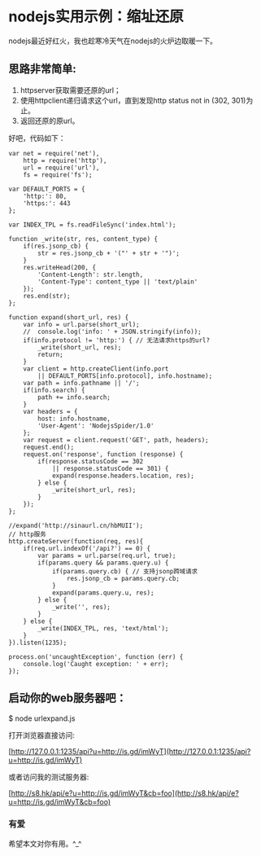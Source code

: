 # nodejs实用示例：缩址还原

nodejs最近好红火，我也趁寒冷天气在nodejs的火炉边取暖一下。

## 思路非常简单:

1. httpserver获取需要还原的url；
2. 使用httpclient递归请求这个url，直到发现http status not in (302, 301)为止。
3. 返回还原的原url。
 
好吧，代码如下：

    var net = require('net'),
        http = require('http'),
        url = require('url'),
        fs = require('fs');
    
    var DEFAULT_PORTS = {
        'http:': 80,
        'https:': 443
    };
    
    var INDEX_TPL = fs.readFileSync('index.html');
    
    function _write(str, res, content_type) {
        if(res.jsonp_cb) {
            str = res.jsonp_cb + '("' + str + '")';
        }
        res.writeHead(200, {
            'Content-Length': str.length,
            'Content-Type': content_type || 'text/plain'
        });
        res.end(str);
    };
    
    function expand(short_url, res) {
        var info = url.parse(short_url);
        //  console.log('info: ' + JSON.stringify(info));
        if(info.protocol != 'http:') { // 无法请求https的url?
            _write(short_url, res);
            return;
        }
        var client = http.createClient(info.port 
            || DEFAULT_PORTS[info.protocol], info.hostname);
        var path = info.pathname || '/';
        if(info.search) {
            path += info.search;
        }
        var headers = {
            host: info.hostname,
            'User-Agent': 'NodejsSpider/1.0'
        };
        var request = client.request('GET', path, headers);
        request.end();
        request.on('response', function (response) {
            if(response.statusCode == 302 
                || response.statusCode == 301) {
                expand(response.headers.location, res);
            } else {
                _write(short_url, res);
            }
        }); 
    };
    
    //expand('http://sinaurl.cn/hbMUII');
    // http服务
    http.createServer(function(req, res){
        if(req.url.indexOf('/api?') == 0) {
            var params = url.parse(req.url, true);
            if(params.query && params.query.u) {
                if(params.query.cb) { // 支持jsonp跨域请求
                    res.jsonp_cb = params.query.cb;
                }
                expand(params.query.u, res);
            } else {
                _write('', res);
            }
        } else {
            _write(INDEX_TPL, res, 'text/html');
        }
    }).listen(1235);
    
    process.on('uncaughtException', function (err) {
        console.log('Caught exception: ' + err);
    });

## 启动你的web服务器吧：

$ node urlexpand.js
 
打开浏览器直接访问:

[http://127.0.0.1:1235/api?u=http://is.gd/imWyT](http://127.0.0.1:1235/api?u=http://is.gd/imWyT)

或者访问我的测试服务器:

[http://s8.hk/api/e?u=http://is.gd/imWyT&cb=foo](http://s8.hk/api/e?u=http://is.gd/imWyT&cb=foo)

### 有爱

希望本文对你有用。^_^ 
